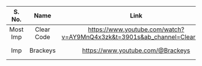 | S. No. 	| Name                 	| Link                                                	| Type            |
|:------:	|:--------------------:	|:---------------------------------------------------:	|:----------------|
| Most Imp     	| Clear Code     	  | https://www.youtube.com/watch?v=AY9MnQ4x3zk&t=3901s&ab_channel=ClearCode  	| Youtube Video 	|
| Imp     	| Brackeys     	  | https://www.youtube.com/@Brackeys  	| Youtube Video 	|
